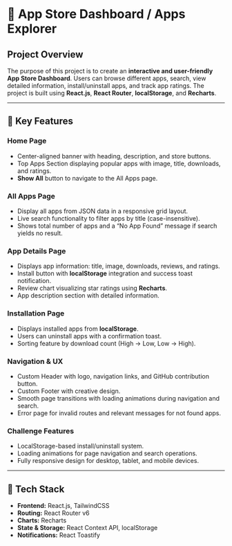 # 📱 App Store Dashboard / Apps Explorer

## Project Overview
The purpose of this project is to create an **interactive and user-friendly App Store Dashboard**. Users can browse different apps, search, view detailed information, install/uninstall apps, and track app ratings. The project is built using **React.js**, **React Router**, **localStorage**, and **Recharts**.

---

## 🔹 Key Features

### Home Page
- Center-aligned banner with heading, description, and store buttons.
- Top Apps Section displaying popular apps with image, title, downloads, and ratings.
- **Show All** button to navigate to the All Apps page.

### All Apps Page
- Display all apps from JSON data in a responsive grid layout.
- Live search functionality to filter apps by title (case-insensitive).
- Shows total number of apps and a “No App Found” message if search yields no result.

### App Details Page
- Displays app information: title, image, downloads, reviews, and ratings.
- Install button with **localStorage** integration and success toast notification.
- Review chart visualizing star ratings using **Recharts**.
- App description section with detailed information.

### Installation Page
- Displays installed apps from **localStorage**.
- Users can uninstall apps with a confirmation toast.
- Sorting feature by download count (High → Low, Low → High).

### Navigation & UX
- Custom Header with logo, navigation links, and GitHub contribution button.
- Custom Footer with creative design.
- Smooth page transitions with loading animations during navigation and search.
- Error page for invalid routes and relevant messages for not found apps.

### Challenge Features
- LocalStorage-based install/uninstall system.
- Loading animations for page navigation and search operations.
- Fully responsive design for desktop, tablet, and mobile devices.

---

## 🔹 Tech Stack
- **Frontend:** React.js, TailwindCSS  
- **Routing:** React Router v6  
- **Charts:** Recharts  
- **State & Storage:** React Context API, localStorage  
- **Notifications:** React Toastify  

